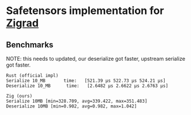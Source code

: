 # Safetensors implementation for [Zigrad](https://github.com/Marco-Christiani/zigrad)

## Benchmarks

NOTE: this needs to updated, our deserialize got faster, upstream serialize got faster.

```
Rust (official impl)
Serialize 10_MB       time:   [521.39 µs 522.73 µs 524.21 µs]
Deserialize 10_MB      time:   [2.6482 µs 2.6622 µs 2.6763 µs]

Zig (ours)
Serialize 10MB [min=328.709, avg=339.422, max=351.483]
Deserialize 10MB [min=0.902, avg=0.982, max=1.042]
```
